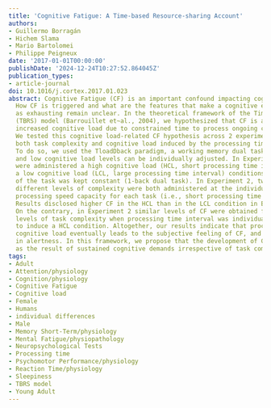 ```yaml
---
title: 'Cognitive Fatigue: A Time-based Resource-sharing Account'
authors:
- Guillermo Borragán
- Hichem Slama
- Mario Bartolomei
- Philippe Peigneux
date: '2017-01-01T00:00:00'
publishDate: '2024-12-24T10:27:52.864045Z'
publication_types:
- article-journal
doi: 10.1016/j.cortex.2017.01.023
abstract: Cognitive Fatigue (CF) is an important confound impacting cognitive performance.
  How CF is triggered and what are the features that make a cognitive effort perceived
  as exhausting remain unclear. In the theoretical framework of the Time-based Resource-sharing
  (TBRS) model (Barrouillet et~al., 2004), we hypothesized that CF is an outcome of
  increased cognitive load due to constrained time to process ongoing cognitive demands.
  We tested this cognitive load-related CF hypothesis across 2 experiments manipulating
  both task complexity and cognitive load induced by the processing time interval.
  To do so, we used the TloadDback paradigm, a working memory dual task in which high
  and low cognitive load levels can be individually adjusted. In Experiment 1, participants
  were administered a high cognitive load (HCL, short processing time interval) and
  a low cognitive load (LCL, large processing time interval) conditions while complexity
  of the task was kept constant (1-back dual task). In Experiment 2, two tasks featuring
  different levels of complexity were both administered at the individual's maximal
  processing speed capacity for each task (i.e., short processing time interval).
  Results disclosed higher CF in the HCL than in the LCL condition in Experiment 1.
  On the contrary, in Experiment 2 similar levels of CF were obtained for different
  levels of task complexity when processing time interval was individually adjusted
  to induce a HCL condition. Altogether, our results indicate that processing time-related
  cognitive load eventually leads to the subjective feeling of CF, and to a decrease
  in alertness. In this framework, we propose that the development of CF can be envisioned
  as the result of sustained cognitive demands irrespective of task complexity.
tags:
- Adult
- Attention/physiology
- Cognition/physiology
- Cognitive Fatigue
- Cognitive load
- Female
- Humans
- individual differences
- Male
- Memory Short-Term/physiology
- Mental Fatigue/physiopathology
- Neuropsychological Tests
- Processing time
- Psychomotor Performance/physiology
- Reaction Time/physiology
- Sleepiness
- TBRS model
- Young Adult
---
```


